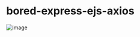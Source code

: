 # bored-express-ejs-axios
![image](https://github.com/rkapril/bored-express-ejs-axios/assets/61505106/a30a98b7-89b0-4105-aeed-6f42e2ae1d91)

